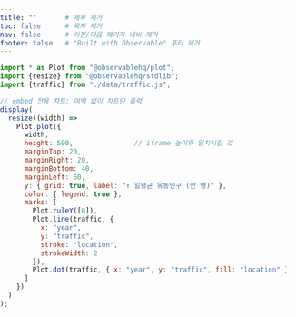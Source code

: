```yaml
---
title: ""       # 제목 제거
toc: false      # 목차 제거
nav: false      # 이전/다음 페이지 네비 제거
footer: false   # "Built with Observable" 푸터 제거
---
```


<!-- 기본 여백 제거 -->
<style>
  html, body {
    margin: 0; padding: 0;
    height: 100%; width: 100%;
  }
  main, article, .card {
    margin: 0; padding: 0;
    border: 0; box-shadow: none;
  }
</style>

```js
import * as Plot from "@observablehq/plot";
import {resize} from "@observablehq/stdlib";
import {traffic} from "./data/traffic.js";

// embed 전용 차트: 여백 없이 차트만 출력
display(
  resize((width) =>
    Plot.plot({
      width,
      height: 500,               // iframe 높이와 일치시킬 것
      marginTop: 20,
      marginRight: 20,
      marginBottom: 40,
      marginLeft: 60,
      y: { grid: true, label: "↑ 일평균 유동인구 (만 명)" },
      color: { legend: true },
      marks: [
        Plot.ruleY([0]),
        Plot.line(traffic, {
          x: "year",
          y: "traffic",
          stroke: "location",
          strokeWidth: 2
        }),
        Plot.dot(traffic, { x: "year", y: "traffic", fill: "location" })
      ]
    })
  )
);
